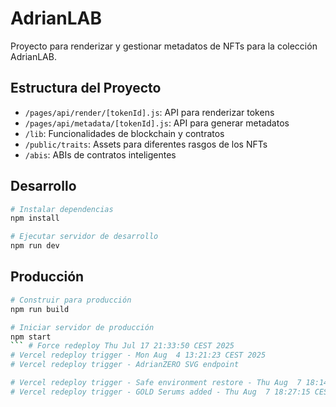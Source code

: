 # AdrianLAB

Proyecto para renderizar y gestionar metadatos de NFTs para la colección AdrianLAB.

## Estructura del Proyecto

- `/pages/api/render/[tokenId].js`: API para renderizar tokens
- `/pages/api/metadata/[tokenId].js`: API para generar metadatos
- `/lib`: Funcionalidades de blockchain y contratos
- `/public/traits`: Assets para diferentes rasgos de los NFTs
- `/abis`: ABIs de contratos inteligentes

## Desarrollo

```bash
# Instalar dependencias
npm install

# Ejecutar servidor de desarrollo
npm run dev
```

## Producción

```bash
# Construir para producción
npm run build

# Iniciar servidor de producción
npm start
``` # Force redeploy Thu Jul 17 21:33:50 CEST 2025
# Vercel redeploy trigger - Mon Aug  4 13:21:23 CEST 2025
# Vercel redeploy trigger - AdrianZERO SVG endpoint

# Vercel redeploy trigger - Safe environment restore - Thu Aug  7 18:14:32 CEST 2025
# Vercel redeploy trigger - GOLD Serums added - Thu Aug  7 18:27:15 CEST 2025
